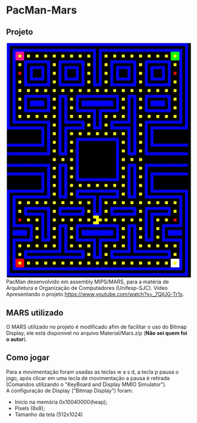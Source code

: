 # PacMan-Mars
## Projeto
 ![](Material/PrintJogo.jpg)  
 PacMan desenvolvido em assembly MIPS/MARS, para a matéria de Arquitetura e Organização de Computadores (Unifesp-SJC). Video Apresentando o projeto https://www.youtube.com/watch?v=_7QjUG-Tr1s.
## MARS utilizado
O MARS utilizado no projeto é modificado afim de facilitar o uso do Bitmap Display, ele está disponivel no arquivo Material/Mars.zip (**Não sei quem foi o autor**).
## Como jogar
 Para a movimentação foram usadas as teclas w a s d, a tecla p pausa o jogo, após clicar em uma tecla de movimentação a pausa é retirada (Comandos utilizando o "KeyBoard and Display MMIO Simulator").  
 A configuração de Display ("Bitmap Display") foram:  
 * Inicio na memória 0x10040000(heap);  
 * Pixels (8x8);  
 * Tamanho da tela (512x1024)
